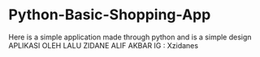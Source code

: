 # Python-Basic-Shopping-App
Here is a simple application made through python and is a simple design
APLIKASI OLEH LALU ZIDANE ALIF AKBAR 
IG : Xzidanes
